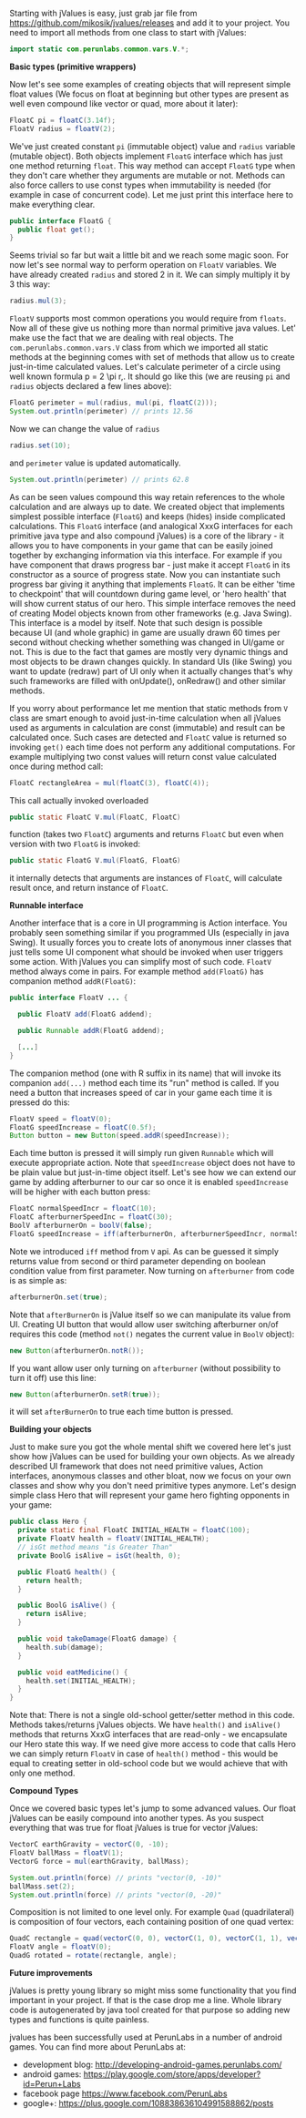 
Starting with jValues is easy, just grab jar file from https://github.com/mikosik/jvalues/releases and add it to your project. You need to import all methods from one class to start with jValues:

```java
import static com.perunlabs.common.vars.V.*;
```

**Basic types (primitive wrappers)**

Now let's see some examples of creating objects that will represent simple float values (We focus on float at beginning but other types are present as well even compound like vector or quad, more about it later):

```java
FloatC pi = floatC(3.14f);
FloatV radius = floatV(2);
```

We've just created constant `pi` (immutable object)  value and `radius` variable (mutable object). Both objects implement `FloatG` interface which has just one method returning `float`. This way method can accept `FloatG` type when they don't care whether they arguments are mutable or not. Methods can also force callers to use const types when immutability is needed (for example in case of concurrent code). Let me just print this interface here to make everything clear.

```java
public interface FloatG {
  public float get();
}
```

Seems trivial so far but wait a little bit and we reach some magic soon. For now let's see normal way to perform operation on `FloatV` variables. We have already created `radius` and stored 2 in it. We can simply multiply it by 3 this way:

```java
radius.mul(3);
```

`FloatV` supports most common operations you would require from `floats`. Now all of these give us nothing more than normal primitive java values. Let' make use the fact that we are dealing with real objects. The `com.perunlabs.common.vars.V` class from which we imported all static methods at the beginning comes with set of methods that allow us to create just-in-time calculated values. Let's calculate perimeter of a circle using well known formula p = 2 \pi r\,. It should go like this (we are reusing `pi` and `radius` objects declared a few lines above):

```java
FloatG perimeter = mul(radius, mul(pi, floatC(2)));
System.out.println(perimeter) // prints 12.56
```

Now we can change the value of `radius`

```java
radius.set(10);
```

and `perimeter` value is updated automatically.

```java
System.out.println(perimeter) // prints 62.8
```

As can be seen values compound this way retain references to the whole calculation and are always up to date. We created object that implements simplest possible interface (`FloatG`) and keeps (hides) inside complicated calculations. This `FloatG` interface (and analogical XxxG interfaces for each primitive java type and also compound jValues) is a core of the library - it allows you to have components in your game that can be easily joined together by exchanging information via this interface. For example if you have component that draws progress bar - just make it accept `FloatG` in its constructor as a source of progress state. Now you can instantiate such progress bar giving it anything that implements `FloatG`. It can be either 'time to checkpoint' that will countdown during game level, or 'hero health' that will show current status of our hero. This simple interface removes the need of creating Model objects known from other frameworks (e.g. Java Swing). This interface is a model by itself.
Note that such design is possible because UI (and whole graphic) in game are usually drawn 60 times per second without checking whether something was changed in UI/game or not. This is due to the fact that games are mostly very dynamic things and most objects to be drawn changes quickly. In standard UIs (like Swing) you want to update (redraw) part of UI only when it actually changes that's why such frameworks are filled with onUpdate(), onRedraw() and other similar methods.

If you worry about performance let me mention that static methods from `V` class are smart enough to avoid just-in-time calculation when all jValues used as arguments in calculation are const (immutable) and result can be calculated once. Such cases are detected and `FloatC` value is returned so invoking `get()` each time does not perform any additional computations. For example multiplying two const values will return const value calculated once during method call:

```java
FloatC rectangleArea = mul(floatC(3), floatC(4));
```

This call actually invoked overloaded  

```java
public static FloatC V.mul(FloatC, FloatC)
```

function (takes two `FloatC`) arguments and returns `FloatC` but even when version with two `FloatG` is invoked:

```java
public static FloatG V.mul(FloatG, FloatG)
```

it internally detects that arguments are instances of `FloatC`, will calculate result once, and return instance of `FloatC`.


**Runnable interface**

Another interface that is a core in UI programming is Action interface. You probably seen something similar if you programmed UIs (especially in java Swing). It usually forces you to create lots of anonymous inner classes that just tells some UI component what should be invoked when user triggers some action. With jValues you can simplify most of such code. `FloatV` method always come in pairs. For example method `add(FloatG)` has companion method `addR(FloatG)`:

```java
public interface FloatV ... {

  public FloatV add(FloatG addend);

  public Runnable addR(FloatG addend); 

  [...] 
} 
```

The companion method (one with R suffix in its name) that will invoke its companion `add(...)` method each time its "run" method is called. If you need a button that increases speed of car in your game each time it is pressed do this:

```java
FloatV speed = floatV(0);
FloatG speedIncrease = floatC(0.5f); 
Button button = new Button(speed.addR(speedIncrease));
```

Each time button is pressed it will simply run given `Runnable` which will execute appropriate action. Note that `speedIncrease` object does not have to be plain value but just-in-time object itself. Let's see how we can extend our game by adding afterburner to our car so once it is enabled `speedIncrease` will be higher with each button press:

```java
FloatC normalSpeedIncr = floatC(10);
FloatC afterburnerSpeedInc = floatC(30);
BoolV afterburnerOn = boolV(false);
FloatG speedIncrease = iff(afterburnerOn, afterburnerSpeedIncr, normalSpeedIncr);
```

Note we introduced `iff` method from `V` api. As can be guessed it simply returns value from second or third parameter depending on boolean condition value from first parameter. Now turning on `afterburner` from code is as simple as:

```java
afterburnerOn.set(true);
```

Note that `afterBurnerOn` is jValue itself so we can manipulate its value from UI. Creating UI button that would allow user switching afterburner on/of requires this code (method `not()` negates the current value in `BoolV` object):

```java
new Button(afterburnerOn.notR());
```

If you want allow user only turning on `afterburner` (without possibility to turn it off) use this line:

```java
new Button(afterburnerOn.setR(true));
```

it will set `afterBurnerOn` to true each time button is pressed.


**Building your objects**

Just to make sure you got the whole mental shift we covered here let's just show how jValues can be used for building your own objects. As we already described UI framework that does not need primitive values, Action interfaces, anonymous classes and other bloat, now we focus on your own classes and show why you don't need primitive types anymore. Let's design simple class Hero that will represent your game hero fighting opponents in your game:

```java
public class Hero {
  private static final FloatC INITIAL_HEALTH = floatC(100); 
  private FloatV health = floatV(INITIAL_HEALTH);
  // isGt method means "is Greater Than" 
  private BoolG isAlive = isGt(health, 0);

  public FloatG health() {
    return health; 
  }

  public BoolG isAlive() {
    return isAlive;
  }

  public void takeDamage(FloatG damage) {
    health.sub(damage); 
  }

  public void eatMedicine() {
    health.set(INITIAL_HEALTH); 
  }
}
```

Note that: There is not a single old-school getter/setter method in this code. Methods takes/returns jValues objects. We have `health()` and `isAlive()` methods that returns XxxG interfaces that are read-only - we encapsulate our Hero state this way. If we need give more access to code that calls Hero we can simply return `FloatV` in case of `health()` method - this would be equal to creating setter in old-school code but we would achieve that with only one method.


**Compound Types**

Once we covered basic types let's jump to some advanced values. Our float jValues can be easily compound into another types. As you suspect everything that was true for float jValues is true for vector jValues:

```java
VectorC earthGravity = vectorC(0, -10);
FloatV ballMass = floatV(1);
VectorG force = mul(earthGravity, ballMass);

System.out.println(force) // prints "vector(0, -10)"
ballMass.set(2);
System.out.println(force) // prints "vector(0, -20)"
```

Composition is not limited to one level only. For example `Quad` (quadrilateral) is composition of four vectors, each containing position of one quad vertex:

```java
QuadC rectangle = quad(vectorC(0, 0), vectorC(1, 0), vectorC(1, 1), vectorC(0, 1));
FloatV angle = floatV(0);
QuadG rotated = rotate(rectangle, angle);
```

**Future improvements**

jValues is pretty young library so might miss some functionality that you find important in your project. If that is the case drop me a line. Whole library code is autogenerated by java tool created for that purpose so adding new types and functions is quite painless.

jvalues has been successfully used at PerunLabs in a number of android games. You can find more about PerunLabs at:
 * development blog: http://developing-android-games.perunlabs.com/
 * android games: https://play.google.com/store/apps/developer?id=Perun+Labs
 * facebook page https://www.facebook.com/PerunLabs
 * google+: https://plus.google.com/108838636104991588862/posts

